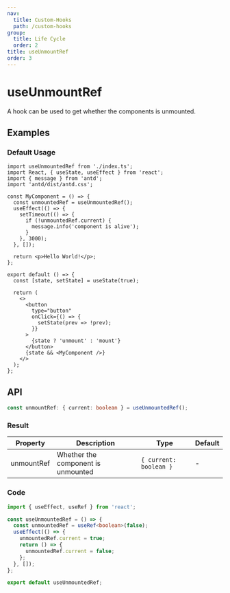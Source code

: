 ```yaml
---
nav:
  title: Custom-Hooks
  path: /custom-hooks
group:
  title: Life Cycle
  order: 2
title: useUnmountRef
order: 3
---
```


# useUnmountRef

A hook can be used to get whether the components is unmounted.

## Examples

### Default Usage

```tsx
import useUnmountedRef from './index.ts';
import React, { useState, useEffect } from 'react';
import { message } from 'antd';
import 'antd/dist/antd.css';

const MyComponent = () => {
  const unmountedRef = useUnmountedRef();
  useEffect(() => {
    setTimeout(() => {
      if (!unmountedRef.current) {
        message.info('component is alive');
      }
    }, 3000);
  }, []);

  return <p>Hello World!</p>;
};

export default () => {
  const [state, setState] = useState(true);

  return (
    <>
      <button
        type="button"
        onClick={() => {
          setState(prev => !prev);
        }}
      >
        {state ? 'unmount' : 'mount'}
      </button>
      {state && <MyComponent />}
    </>
  );
};
```

## API

```typescript
const unmountRef: { current: boolean } = useUnmountedRef();
```

### Result

| Property   | Description                        | Type                   | Default |
| ---------- | ---------------------------------- | ---------------------- | ------- |
| unmountRef | Whether the component is unmounted | `{ current: boolean }` | -       |

### Code

```ts
import { useEffect, useRef } from 'react';

const useUnmountedRef = () => {
  const unmountedRef = useRef<boolean>(false);
  useEffect(() => {
    unmountedRef.current = true;
    return () => {
      unmountedRef.current = false;
    };
  }, []);
};

export default useUnmountedRef;
```
